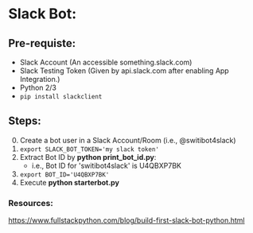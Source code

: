 # Slack Bot:

## Pre-requiste:
- Slack Account (An accessible something.slack.com)
- Slack Testing Token (Given by api.slack.com after enabling App Integration.)
- Python 2/3
- ```pip install slackclient```

## Steps:
0. Create a bot user in a Slack Account/Room (i.e., @switibot4slack)
1. ```export SLACK_BOT_TOKEN='my slack token'```
2. Extract Bot ID by **python print_bot_id.py**:
    + i.e., Bot ID for 'switibot4slack' is U4QBXP7BK
3. ```export BOT_ID='U4QBXP7BK'```
4. Execute **python starterbot.py**

### Resources:
https://www.fullstackpython.com/blog/build-first-slack-bot-python.html
